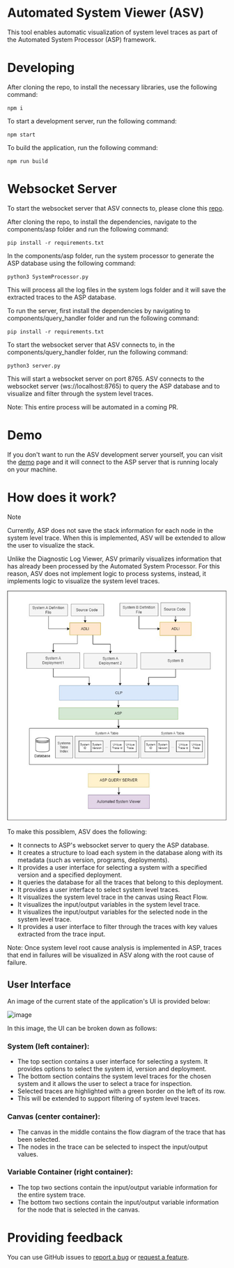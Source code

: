 # Automated System Viewer (ASV)
This tool enables automatic visualization of system level traces as part of the Automated System Processor (ASP) framework.

# Developing
After cloning the repo, to install the necessary libraries, use the following command:
```shell
npm i
  ```

To start a development server, run the following command:
```shell
npm start
```

To build the application, run the following command:
```shell
npm run build
```
# Websocket Server
To start the websocket server that ASV connects to, please clone this [repo][asp-repo].  

After cloning the repo, to install the dependencies, navigate to the components/asp folder and run the following command:
```shell
pip install -r requirements.txt
```
In the components/asp folder,  run the system processor to generate the ASP database using the following command:
```shell
python3 SystemProcessor.py
```
This will process all the log files in the system logs folder and it will save the extracted traces to the ASP database.

To run the server, first install the dependencies by navigating to components/query_handler folder and run the following command:
```shell
pip install -r requirements.txt
```
To start the websocket server that ASV connects to, in the components/query_handler folder, run the following command:
```shell
python3 server.py
```
This will start a websocket server on port 8765. ASV connects to the websocket server (ws://localhost:8765) to query the ASP database and to visualize and filter through the system level traces.

Note: This entire process will be automated in a coming PR.

# Demo

If you don't want to run the ASV development server yourself, you can visit the [demo][demo-url] page and it will connect to the ASP server that is running localy on your machine.

# How does it work? 

> [!NOTE]  
> Currently, ASP does not save the stack information for each node in the system level trace. When this is implemented, ASV will be extended to allow the user to visualize the stack.

Unlike the Diagnostic Log Viewer, ASV primarily visualizes information that has already been processed by the Automated System Processor. For this reason, ASV does not implement logic to process systems, instead, it implements logic to visualize the system level traces. 

![Alt text](docs/workflow_diagram.png)

To make this possiblem, ASV does the following:
- It connects to ASP's websocket server to query the ASP database.
- It creates a structure to load each system in the database along with its metadata (such as version, programs, deployments).
- It provides a user interface for selecting a system with a specified version and a specified deployment.
- It queries the database for all the traces that belong to this deployment.
- It provides a user interface to select system level traces.
- It visualizes the system level trace in the canvas using React Flow.
- It visualizes the input/output variables in the system level trace.
- It visualizes the input/output variables for the selected node in the system level trace.
- It provides a user interface to filter through the traces with key values extracted from the trace input.

Note: Once system level root cause analysis is implemented in ASP, traces that end in failures will be visualized in ASV along with the root cause of failure.

## User Interface 
An image of the current state of the application's UI is provided below:

![image](https://github.com/user-attachments/assets/e4730b09-d789-4ed0-a401-5e89f8026563)

In this image, the UI can be broken down as follows:

### System (left container):
- The top section contains a user interface for selecting a system. It provides options to select the system id, version and deployment.
- The bottom section contains the system level traces for the chosen system and it allows the user to select a trace for inspection.
- Selected traces are highlighted with a green border on the left of its row.
- This will be extended to support filtering of system level traces.

### Canvas (center container):
- The canvas in the middle contains the flow diagram of the trace that has been selected.
- The nodes in the trace can be selected to inspect the input/output values. 

### Variable Container (right container):
- The top two sections contain the input/output variable information for the entire system trace.
- The bottom two sections contain the input/output variable information for the node that is selected in the canvas.

# Providing feedback

You can use GitHub issues to [report a bug][bug-report] or [request a feature][feature-req].

[demo-url]: https://vishalpalaniappan.github.io/automated-system-viewer/
[asp-repo]: https://github.com/vishalpalaniappan/asp.git
[bug-report]: https://github.com/vishalpalaniappan/automated-system-viewer/issues
[feature-req]: https://github.com/vishalpalaniappan/automated-system-viewer/issues
